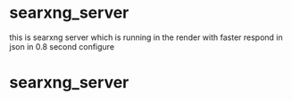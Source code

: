 # searxng_server


this is searxng server which is running in the render with faster respond in json in 0.8 second configure 
# searxng_server
